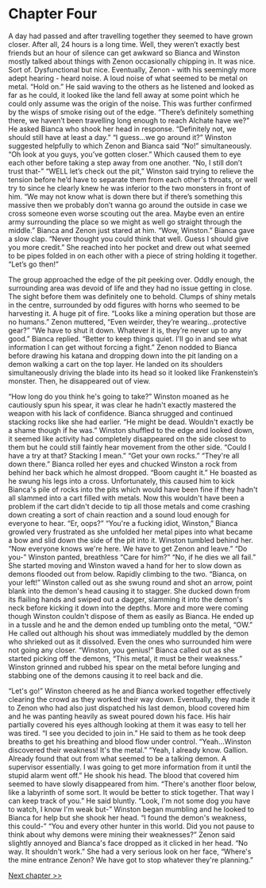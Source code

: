 # Chapter Four

A day had passed and after travelling together they seemed to have grown closer. After all, 24 hours is a long time. Well, they weren’t exactly best friends but an hour of silence can get awkward so Bianca and Winston mostly talked about things with Zenon occasionally chipping in. It was nice. Sort of. Dysfunctional but nice. Eventually, Zenon - with his seemingly more adept hearing - heard noise. A loud noise of what seemed to be metal on metal. “Hold on.” He said waving to the others as he listened and looked as far as he could, it looked like the land fell away at some point which he could only assume was the origin of the noise. This was further confirmed by the wisps of smoke rising out of the edge. “There’s definitely something there, we haven’t been travelling long enough to reach Alchate have we?” He asked Bianca who shook her head in response. 
“Definitely not, we should still have at least a day.” 
“I guess…we go around it?” Winston suggested helpfully to which Zenon and Bianca said “No!” simultaneously. “Oh look at you guys, you’ve gotten closer.” Which caused them to eye each other before taking a step away from one another. 
“No, I still don’t trust that-”
“WELL let’s check out the pit,” Winston said trying to relieve the tension before he’d have to separate them from each other's throats, or well try to since he clearly knew he was inferior to the two monsters in front of him. “We may not know what is down there but if there’s something this massive then we probably don’t wanna go around the outside in case we cross someone even worse scouting out the area. Maybe even an entire army surrounding the place so we might as well go straight through the middle.” Bianca and Zenon just stared at him.
“Wow, Winston.” Bianca gave a slow clap. “Never thought you could think that well. Guess I should give you more credit.” She reached into her pocket and drew out what seemed to be pipes folded in on each other with a piece of string holding it together. “Let’s go then!”

The group approached the edge of the pit peeking over. Oddly enough, the surrounding area was devoid of life and they had no issue getting in close. The sight before them was definitely one to behold. Clumps of shiny metals in the centre, surrounded by odd figures with horns who seemed to be harvesting it. A huge pit of fire. 
“Looks like a mining operation but those are no humans.” Zenon muttered, “Even weirder, they’re wearing…protective gear?”
“We have to shut it down. Whatever it is, they’re never up to any good.” Bianca replied.
“Better to keep things quiet. I'll go in and see what information I can get without forcing a fight.” Zenon nodded to Bianca before drawing his katana and dropping down into the pit landing on a demon walking a cart on the top layer. He landed on its shoulders simultaneously driving the blade into its head so it looked like Frankenstein’s monster. Then, he disappeared out of view.

“How long do you think he's going to take?” Winston moaned as he cautiously spun his spear, it was clear he hadn't exactly mastered the weapon with his lack of confidence. Bianca shrugged and continued stacking rocks like she had earlier.
“He might be dead. Wouldn't exactly be a shame though if he was.”
Winston shuffled to the edge and looked down, it seemed like activity had completely disappeared on the side closest to them but he could still faintly hear movement from the other side. “Could I have a try at that? Stacking I mean.”
“Get your own rocks.”
“They're all down there.”
Bianca rolled her eyes and chucked Winston a rock from behind her back which he almost dropped. 
“Boom caught it.” He boasted as he swung his legs into a cross. Unfortunately, this caused him to kick Bianca's pile of rocks into the pits which would have been fine if they hadn't all slammed into a cart filled with metals. Now this wouldn't have been a problem if the cart didn't decide to tip all those metals and come crashing down creating a sort of chain reaction and a sound loud enough for everyone to hear. “Er, oops?”
“You're a fucking idiot, Winston,” Bianca growled very frustrated as she unfolded her metal pipes into what became a bow and slid down the side of the pit into it. Winston tumbled behind her. “Now everyone knows we're here. We have to get Zenon and leave.”
“Do you-” Winston panted, breathless “Care for him?”
“No, if he dies we all fail.” She started moving and Winston waved a hand for her to slow down as demons flooded out from below. Rapidly climbing to the two.
“Bianca, on your left!” Winston called out as she swung round and shot an arrow, point blank into the demon's head causing it to stagger. She ducked down from its flailing hands and swiped out a dagger, slamming it into the demon's neck before kicking it down into the depths. More and more were coming though Winston couldn't dispose of them as easily as Bianca. He ended up in a tussle and he and the demon ended up tumbling onto the metal, “OW.” He called out although his shout was immediately muddled by the demon who shrieked out as it dissolved. Even the ones who surrounded him were not going any closer. 
“Winston, you genius!” Bianca called out as she started picking off the demons, “This metal, it must be their weakness.” Winston grinned and rubbed his spear on the metal before lunging and stabbing one of the demons causing it to reel back and die. 

“Let's go!” Winston cheered as he and Bianca worked together effectively clearing the crowd as they worked their way down. Eventually, they made it to Zenon who had also just dispatched his last demon, blood covered him and he was panting heavily as sweat poured down his face. His hair partially covered his eyes although looking at them it was easy to tell her was tired. 
“I see you decided to join in.” He said to them as he took deep breaths to get his breathing and blood flow under control. 
“Yeah…Winston discovered their weakness! It's the metal.”
“Yeah, I already know. Gallion. Already found that out from what seemed to be a talking demon. A supervisor essentially. I was going to get more information from it until the stupid alarm went off.” He shook his head. The blood that covered him seemed to have slowly disappeared from him. “There's another floor below, like a labyrinth of some sort. It would be better to stick together. That way I can keep track of you.” He said bluntly.
“Look, I'm not some dog you have to watch, I know I'm weak but-” Winston began mumbling and he looked to Bianca for help but she shook her head. “I found the demon's weakness, this could-”
“You and every other hunter in this world. Did you not pause to think about why demons were mining their weaknesses?” Zenon said slightly annoyed and Bianca's face dropped as it clicked in her head.
“No way. It shouldn't work.” She had a very serious look on her face, “Where's the mine entrance Zenon? We have got to stop whatever they're planning.”

[Next chapter >>](<Chapter 5.md>)
